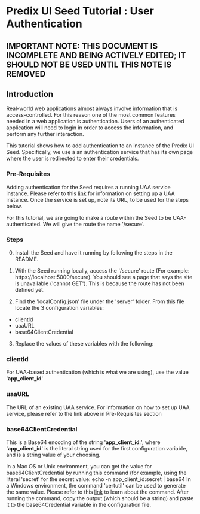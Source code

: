 # Predix UI Seed Tutorial : User Authentication

## IMPORTANT NOTE: THIS DOCUMENT IS INCOMPLETE AND BEING ACTIVELY EDITED; IT SHOULD NOT BE USED UNTIL THIS NOTE IS REMOVED

## Introduction
Real-world web applications almost always involve information that is access-controlled.  For this reason one of the most common features needed in a web application is authentication.  Users of an authenticated application will need to login in order to access the information, and perform any further interaction.

This tutorial shows how to add authentication to an instance of the Predix UI Seed.  Specifically, we use a an authentication service that has its own page where the user is redirected to enter their credentials.


### Pre-Requisites
Adding authentication for the Seed requires a running UAA service instance.  Please refer to this [link]() for information on setting up a UAA instance.  Once the service is set up, note its URL, to be used for the steps below.

For this tutorial, we are going to make a route within the Seed to be UAA-authenticated.  We will give the route the name '/secure'.

### Steps
0. Install the Seed and have it running by following the steps in the README.
1. With the Seed running locally, access the '/secure' route (For example: https://localhost:5000/secure).  You should see a page that says the site is unavailable ('cannot GET').  This is because the route has not been defined yet.

2. Find the 'localConfig.json' file under the 'server' folder.  From this file locate the 3 configuration variables:
  - clientId
  - uaaURL
  - base64ClientCredential
3. Replace the values of these variables with the following:

  ### clientId
  For UAA-based authentication (which is what we are using), use the value '**app_client_id**'
  
  ### uaaURL
  The URL of an existing UAA service.  For information on how to set up UAA service, please refer to the link above in Pre-Requisites section
  
  ### base64ClientCredential
  This is a Base64 encoding of the string '**app_client_id**:<secret>', where '**app_client_id**' is the literal string used for the first configuration variable, and <secret> is a string value of your choosing.  
  
  In a Mac OS or Unix environment, you can get the value for base64ClientCredential by running this command (for example, using the literal 'secret' for the secret value:
    echo -n app_client_id:secret | base64
  In a Windows environment, the command 'certutil' can be used to generate the same value.  Please refer to this [link](https://technet.microsoft.com/en-us/library/cc732443\(v=ws.11\).aspx) to learn about the command.
  After running the command, copy the output (which should be a string) and paste it to the base64Credential variable in the configuration file.
  
